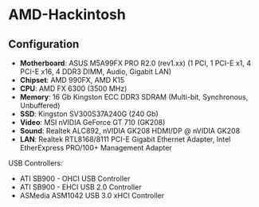 # AMD-Hackintosh

## Configuration
* **Motherboard**: ASUS M5A99FX PRO R2.0 (rev1.xx) (1 PCI, 1 PCI-E x1, 4 PCI-E x16, 4 DDR3 DIMM, Audio, Gigabit LAN)
* **Chipset**: AMD 990FX, AMD K15
* **CPU**: AMD FX 6300 (3500 MHz)
* **Memory**: 16 Gb Kingston ECC DDR3 SDRAM (Multi-bit, Synchronous, Unbuffered)
* **SSD**: Kingston SV300S37A240G (240 Gb)
* **Video**: MSI nVIDIA GeForce GT 710 (GK208)
* **Sound**: Realtek ALC892, nVIDIA GK208 HDMI/DP @ nVIDIA GK208
* **LAN**: Realtek RTL8168/8111 PCI-E Gigabit Ethernet Adapter, Intel EtherExpress PRO/100+ Management Adapter

USB Controllers:
* ATI SB900 - OHCI USB Controller
* ATI SB900 - EHCI USB 2.0 Controller
* ASMedia ASM1042 USB 3.0 xHCI Controller
